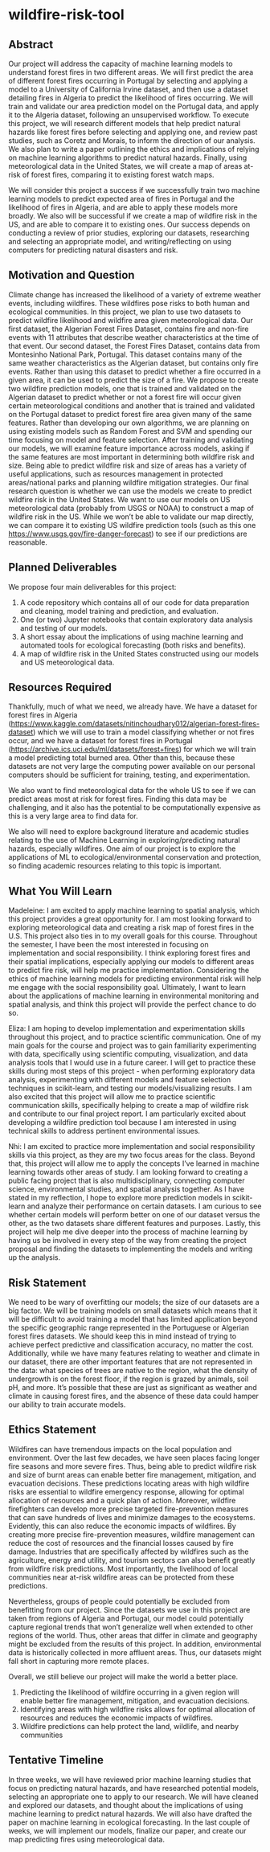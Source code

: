 # wildfire-risk-tool

## Abstract

Our project will address the capacity of machine learning models to understand forest fires in two different areas. We will first predict the area of different forest fires occurring in Portugal by selecting and applying a model to a University of California Irvine dataset, and then use a dataset detailing fires in Algeria to predict the likelihood of fires occurring. We will train and validate our area prediction model on the Portugal data, and apply it to the Algeria dataset, following an unsupervised workflow. To execute this project, we will research different models that help predict natural hazards like forest fires before selecting and applying one, and review past studies, such as Coretz and Morais, to inform the direction of our analysis. We also plan to write a paper outlining the ethics and implications of relying on machine learning algorithms to predict natural hazards. Finally, using meteorological data in the United States, we will create a map of areas at-risk of forest fires, comparing it to existing forest watch maps. 

We will consider this project a success if we successfully train two machine learning models to predict expected area of fires in Portugal and the likelihood of fires in Algeria, and are able to apply these models more broadly. We also will be successful if we create a map of wildfire risk in the US, and are able to compare it to existing ones. Our success depends on conducting a review of prior studies, exploring our datasets, researching and selecting an appropriate model, and writing/reflecting on using computers for predicting natural disasters and risk. 
 

## Motivation and Question
Climate change has increased the likelihood of a variety of extreme weather events, including wildfires. These wildfires pose risks to both human and ecological communities. In this project, we plan to use two datasets to predict wildfire likelihood and wildfire area given meteorological data. Our first dataset, the Algerian Forest Fires Dataset, contains fire and non-fire events with 11 attributes that describe weather characteristics at the time of that event. Our second dataset, the Forest Fires Dataset, contains data from Montesinho National Park, Portugal. This dataset contains many of the same weather characteristics as the Algerian dataset, but contains only fire events. Rather than using this dataset to predict whether a fire occurred in a given area, it can be used to predict the size of a fire. We propose to create two wildfire prediction models, one that is trained and validated on the Algerian dataset to predict whether or not a forest fire will occur given certain meteorological conditions and another that is trained and validated on the Portugal dataset to predict forest fire area given many of the same features. Rather than developing our own algorithms, we are planning on using existing models such as Random Forest and SVM and spending our time focusing on model and feature selection. After training and validating our models, we will examine feature importance across models, asking if the same features are most important in determining both wildfire risk and size. Being able to predict wildfire risk and size of areas has a variety of useful applications, such as resources management in protected areas/national parks and planning wildfire mitigation strategies. Our final research question is whether we can use the models we create to predict wildfire risk in the United States. We want to use our models on US meteorological data (probably from USGS or NOAA) to construct a map of wildfire risk in the US. While we won’t be able to validate our map directly, we can compare it to existing US wildfire prediction tools (such as this one https://www.usgs.gov/fire-danger-forecast) to see if our predictions are reasonable.

## Planned Deliverables
We propose four main deliverables for this project:
1. A code repository which contains all of our code for data preparation and cleaning, model training and prediction, and evaluation.
2. One (or two) Jupyter notebooks that contain exploratory data analysis and testing of our models.
3. A short essay about the implications of using machine learning and automated tools for ecological forecasting (both risks and benefits).
4. A map of wildfire risk in the United States constructed using our models and US meteorological data.


## Resources Required
Thankfully, much of what we need, we already have. We have a dataset for forest fires in Algeria (https://www.kaggle.com/datasets/nitinchoudhary012/algerian-forest-fires-dataset) which we will use to train a model classifying whether or not fires occur, and we have a dataset for forest fires in Portugal (https://archive.ics.uci.edu/ml/datasets/forest+fires) for which we will train a model predicting total burned area. Other than this, because these datasets are not very large the computing power available on our personal computers should be sufficient for training, testing, and experimentation.

We also want to find meteorological data for the whole US to see if we can predict areas most at risk for forest fires. Finding this data may be challenging, and it also has the potential to be computationally expensive as this is a very large area to find data for.

We also will need to explore background literature and academic studies relating to the use of Machine Learning in exploring/predicting natural hazards, especially wildfires. One aim of our project is to explore the applications of ML to ecological/environmental conservation and protection, so finding academic resources relating to this topic is important.


## What You Will Learn


Madeleine: I am excited to apply machine learning to spatial analysis, which this project provides a great opportunity for. I am most looking forward to exploring meteorological data and creating a risk map of forest fires in the U.S. This project also ties in to my overall goals for this course. Throughout the semester, I have been the most interested in focusing on implementation and social responsibility. I think exploring forest fires and their spatial implications, especially applying our models to different areas to predict fire risk, will help me practice implementation. Considering the ethics of machine learning models for predicting environmental risk will help me engage with the social responsibility goal. Ultimately, I want to learn about the applications of machine learning in environmental monitoring and spatial analysis, and think this project will provide the perfect chance to do so. 

Eliza: I am hoping to develop implementation and experimentation skills throughout this project, and to practice scientific communication. One of my main goals for the course and project was to gain familiarity experimenting with data, specifically using scientific computing, visualization, and data analysis tools that I would use in a future career. I will get to practice these skills during most steps of this project - when performing exploratory data analysis, experimenting with different models and feature selection techniques in scikit-learn, and testing our models/visualizing results. I am also excited that this project will allow me to practice scientific communication skills, specifically helping to create a map of wildfire risk and contribute to our final project report. I am particularly excited about developing a wildfire prediction tool because I am interested in using technical skills to address pertinent environmental issues.

Nhi: I am excited to practice more implementation and social responsibility skills via this project, as they are my two focus areas for the class. Beyond that, this project will allow me to apply the concepts I’ve learned in machine learning towards other areas of study. I am looking forward to creating a public facing project that is also multidisciplinary, connecting computer science, environmental studies, and spatial analysis together. As I have stated in my reflection, I hope to explore more prediction models in scikit-learn and analyze their performance on certain datasets. I am curious to see whether certain models will perform better on one of our dataset versus the other, as the two datasets share different features and purposes. Lastly, this project will help me dive deeper into the process of machine learning by having us be involved in every step of the way from creating the project proposal and finding the datasets to implementing the models and writing up the analysis.  

## Risk Statement
We need to be wary of overfitting our models; the size of our datasets are a big factor. We will be training models on small datasets which means that it will be difficult to avoid training a model that has limited application beyond the specific geographic range represented in the Portuguese or Algerian forest fires datasets. We should keep this in mind instead of trying to achieve perfect predictive and classification accuracy, no matter the cost. Additionally, while we have many features relating to weather and climate in our dataset, there are other important features that are not represented in the data: what species of trees are native to the region, what the density of undergrowth is on the forest floor, if the region is grazed by animals, soil pH, and more. It’s possible that these are just as significant as weather and climate in causing forest fires, and the absence of these data could hamper our ability to train accurate models.

## Ethics Statement
Wildfires can have tremendous impacts on the local population and environment. Over the last few decades, we have seen places facing longer fire seasons and more severe fires. Thus, being able to predict wildfire risk and size of burnt areas can enable better fire management, mitigation, and evacuation decisions. These predictions locating areas with high wildfire risks are essential to wildfire emergency response, allowing for optimal allocation of resources and a quick plan of action. Moreover, wildfire firefighters can develop more precise targeted fire-prevention measures that can save hundreds of lives and minimize damages to the ecosystems. Evidently, this can also reduce the economic impacts of wildfires. By creating  more precise fire-prevention measures, wildfire management can reduce the cost of resources and the financial losses caused by fire damage. Industries that are specifically affected by wildfires such as the agriculture, energy and utility, and tourism sectors can also benefit greatly from wildfire risk predictions. Most importantly, the livelihood of local communities near at-risk wildfire areas can be protected from these predictions. 

Nevertheless, groups of people could potentially be excluded from benefitting from our project. Since the datasets we use in this project are taken from regions of Algeria and Portugal,  our model could potentially capture regional trends that won’t generalize well when extended to other regions of the world. Thus, other areas that differ in climate and geography might be excluded from the results of this project. In addition, environmental data is historically collected in more affluent areas. Thus, our datasets might fall short in capturing more remote places. 

Overall, we still believe our project will make the world a better place. 
1. Predicting the likelihood of wildfire occurring in a given region will enable better fire management, mitigation, and evacuation decisions.
2. Identifying areas with high wildfire risks allows for optimal allocation of resources and reduces the economic impacts of wildfires.
3. Wildfire predictions can help protect the land, wildlife, and nearby communities


## Tentative Timeline
In three weeks, we will have reviewed prior machine learning studies that focus on predicting natural hazards, and have researched potential models, selecting an appropriate one to apply to our research. We will have cleaned and explored our datasets, and thought about the implications of using machine learning to predict natural hazards. We will also have drafted the paper on machine learning in ecological forecasting. In the last couple of weeks, we will implement our models, finalize our paper, and create our map predicting fires using meteorological data. 

## 
